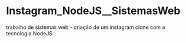 # Instagram_NodeJS__SistemasWeb
trabalho de sistemas web - criação de um instagram clone com a tecnologia NodeJS
